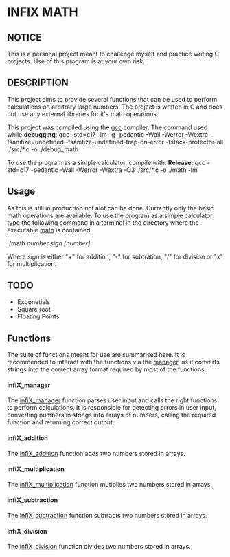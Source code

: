 # INFIX MATH

## NOTICE

This is a personal project meant to challenge myself and practice writing C
projects. Use of this program is at your own risk.

## DESCRIPTION

This project aims to provide several functions that can be used to perform
calculations on arbitrary large numbers. The project is written in C and does
not use any external libraries for it's math operations.

This project was compiled using the [gcc](https://gcc.gnu.org/) compiler. The command used
while **debugging**:
gcc -std=c17 -lm -g -pedantic -Wall -Werror -Wextra -fsanitize=undefined
-fsanitize-undefined-trap-on-error -fstack-protector-all ./src/\*.c -o ./debug_math

To use the program as a simple calculator, compile with:
**Release:** gcc -std=c17 -pedantic -Wall -Werror -Wextra -O3 ./src/\*.c -o
./math -lm

## Usage

As this is still in production not alot can be done. Currently only the basic
math operations are available. To use the program as a simple calculator type
the following command in a terminal in the directory where the executable [math](./math)
is contained.

./math *number* *sign* *\[number\]*

Where *sign* is either "+" for addition, "-" for subtration, "/" for division
or "x" for multiplication.

## TODO

- Exponetials
- Square root
- Floating Points

## Functions

The suite of functions meant for use are summarised here. It is recommended
to interact with the functions via the [manager](src/infiX_manager.c), as it converts strings
into the correct array format required by most of the functions.

#### infiX_manager

The [infiX_manager](./src/infiX_manager.c) function parses user input and calls the right
functions to perform calculations.
It is responsible for detecting errors in user input, converting numbers in
strings into arrays of numbers, calling the required function and returning
correct output.

#### infiX_addition

The [infiX_addition](src/infiX_add.c) function adds two numbers stored in arrays.

#### infiX_multiplication

The [infiX_multiplication](src/infiX_mul.c) function mutiplies two numbers stored in arrays.

#### infiX_subtraction

The [infiX_subtraction](src/infiX_sub.c) function subtracts two numbers stored in arrays.

#### infiX_division

The [infiX_division](src/infiX_div.c) function divides two numbers stored in arrays.
